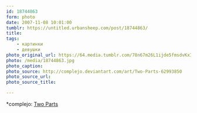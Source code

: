 ```yaml
---
id: 18744863
form: photo
date: 2007-11-08 10:01:00
tumblr: https://untitled.urbansheep.com/post/18744863/
title:
tags:
    - картинки
    - девушки
photo_original_url: https://64.media.tumblr.com/78n67m26L1ijde5fmsdvKxIw_1280.jpg
photo: /media/18744863.jpg
photo_caption:
photo_source: http://complejo.deviantart.com/art/Two-Parts-62993850
photo_source_url:
photo_source_title:

---
```


<p>*complejo: <a href="http://complejo.deviantart.com/art/Two-Parts-62993850">Two Parts</a></p>
